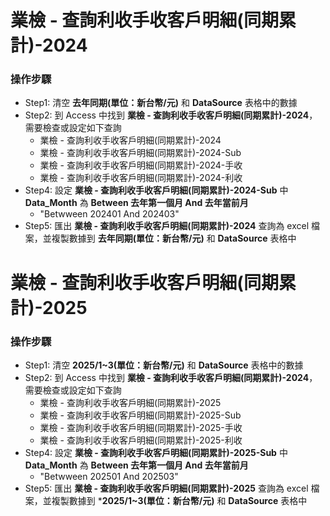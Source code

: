 # 業檢 - 查詢利收手收客戶明細(同期累計)-2024
### 操作步驟
- Step1: 清空 **去年同期(單位：新台幣/元)** 和 **DataSource** 表格中的數據
- Step2: 到 Access 中找到 **業檢 - 查詢利收手收客戶明細(同期累計)-2024**，需要檢查或設定如下查詢
    - 業檢 - 查詢利收手收客戶明細(同期累計)-2024
    - 業檢 - 查詢利收手收客戶明細(同期累計)-2024-Sub
    - 業檢 - 查詢利收手收客戶明細(同期累計)-2024-手收
    - 業檢 - 查詢利收手收客戶明細(同期累計)-2024-利收
- Step4: 設定 **業檢 - 查詢利收手收客戶明細(同期累計)-2024-Sub** 中 **Data_Month** 為 **Between 去年第一個月 And 去年當前月**
    - "Betwween 202401 And 202403"
- Step5: 匯出 **業檢 - 查詢利收手收客戶明細(同期累計)-2024** 查詢為 excel 檔案，並複製數據到 **去年同期(單位：新台幣/元)** 和 **DataSource** 表格中

# 業檢 - 查詢利收手收客戶明細(同期累計)-2025
### 操作步驟
- Step1: 清空 **2025/1~3(單位：新台幣/元)** 和 **DataSource** 表格中的數據
- Step2: 到 Access 中找到 **業檢 - 查詢利收手收客戶明細(同期累計)-2024**，需要檢查或設定如下查詢
    - 業檢 - 查詢利收手收客戶明細(同期累計)-2025
    - 業檢 - 查詢利收手收客戶明細(同期累計)-2025-Sub
    - 業檢 - 查詢利收手收客戶明細(同期累計)-2025-手收
    - 業檢 - 查詢利收手收客戶明細(同期累計)-2025-利收
- Step4: 設定 **業檢 - 查詢利收手收客戶明細(同期累計)-2025-Sub** 中 **Data_Month** 為 **Between 去年第一個月 And 去年當前月**
    - "Betwween 202501 And 202503"
- Step5: 匯出 **業檢 - 查詢利收手收客戶明細(同期累計)-2025** 查詢為 excel 檔案，並複製數據到 ***2025/1~3(單位：新台幣/元)** 和 **DataSource** 表格中